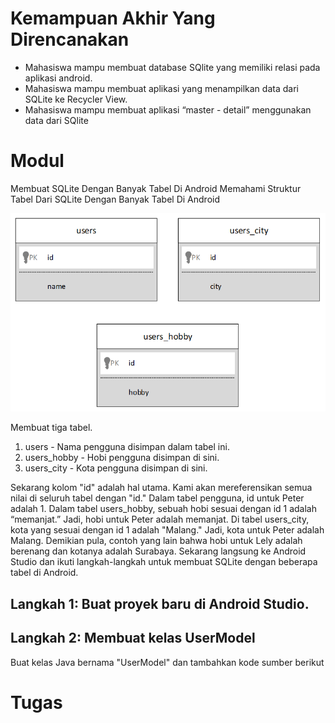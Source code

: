 # Kemampuan Akhir Yang Direncanakan

- Mahasiswa mampu membuat database SQlite yang memiliki relasi pada aplikasi android.
- Mahasiswa mampu membuat aplikasi yang menampilkan data dari SQLite ke Recycler View.
- Mahasiswa mampu membuat aplikasi “master - detail” menggunakan data dari SQlite

# Modul

Membuat SQLite Dengan Banyak Tabel Di Android
Memahami Struktur Tabel Dari SQLite Dengan Banyak Tabel Di Android

![](ImageChapter9/Capture.PNG)

Membuat tiga tabel.
1.	users - Nama pengguna disimpan dalam tabel ini.
2.	users_hobby - Hobi pengguna disimpan di sini.
3.	users_city - Kota pengguna disimpan di sini.

Sekarang kolom "id" adalah hal utama. Kami akan mereferensikan semua nilai di seluruh tabel dengan "id."
Dalam tabel pengguna, id untuk Peter adalah 1. Dalam tabel users_hobby, sebuah hobi sesuai dengan id 1 adalah “memanjat.” Jadi, hobi untuk Peter adalah memanjat.
Di tabel users_city, kota yang sesuai dengan id 1 adalah "Malang." Jadi, kota untuk Peter adalah Malang.
Demikian pula, contoh yang lain bahwa hobi untuk Lely adalah berenang dan kotanya adalah Surabaya.
Sekarang langsung ke Android Studio dan ikuti langkah-langkah untuk membuat SQLite dengan beberapa tabel di Android.

## Langkah 1: Buat proyek baru di Android Studio.
## Langkah 2: Membuat kelas UserModel
Buat kelas Java bernama "UserModel" dan tambahkan kode sumber berikut

# Tugas
